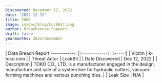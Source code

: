 ```yaml
---
Discovered: December 12, 2022
date: '2022-12-12'
title: TOKO
image: images/blog/LockBit.png
author: Breachsense Support
draft: false
yearmonths: 2022/december
---
```



| Data Breach Report
------------:     |:-------------:    | :-----:|
| Victim      | k-toko.com      | 
| Threat Actor      | LockBit      | 
| Date Discovered      | Dec 12, 2022      | 
| Description      | TOKO CO., LTD. is a manufacturer engaged in the design, manufacture and sale of a system line for hydraulic cutters, vacuum-forming machines and various punching dies.      | 
| Leak Size      | N/A      | 

